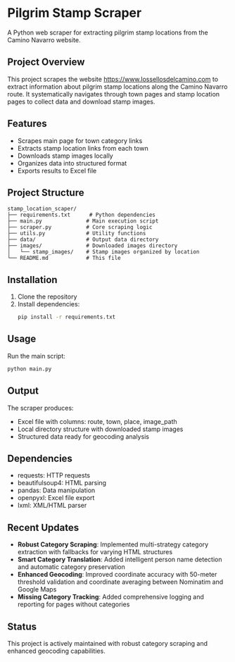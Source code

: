 # Pilgrim Stamp Scraper

A Python web scraper for extracting pilgrim stamp locations from the Camino Navarro website.

## Project Overview

This project scrapes the website https://www.lossellosdelcamino.com to extract information about pilgrim stamp locations along the Camino Navarro route. It systematically navigates through town pages and stamp location pages to collect data and download stamp images.

## Features

- Scrapes main page for town category links
- Extracts stamp location links from each town
- Downloads stamp images locally
- Organizes data into structured format
- Exports results to Excel file

## Project Structure

```
stamp_location_scaper/
├── requirements.txt      # Python dependencies
├── main.py              # Main execution script
├── scraper.py           # Core scraping logic
├── utils.py             # Utility functions
├── data/                # Output data directory
├── images/              # Downloaded images directory
│   └── stamp_images/    # Stamp images organized by location
└── README.md            # This file
```

## Installation

1. Clone the repository
2. Install dependencies:
   ```bash
   pip install -r requirements.txt
   ```

## Usage

Run the main script:
```bash
python main.py
```

## Output

The scraper produces:
- Excel file with columns: route, town, place, image_path
- Local directory structure with downloaded stamp images
- Structured data ready for geocoding analysis

## Dependencies

- requests: HTTP requests
- beautifulsoup4: HTML parsing
- pandas: Data manipulation
- openpyxl: Excel file export
- lxml: XML/HTML parser

## Recent Updates

- **Robust Category Scraping**: Implemented multi-strategy category extraction with fallbacks for varying HTML structures
- **Smart Category Translation**: Added intelligent person name detection and automatic category preservation
- **Enhanced Geocoding**: Improved coordinate accuracy with 50-meter threshold validation and coordinate averaging between Nominatim and Google Maps
- **Missing Category Tracking**: Added comprehensive logging and reporting for pages without categories

## Status

This project is actively maintained with robust category scraping and enhanced geocoding capabilities.

